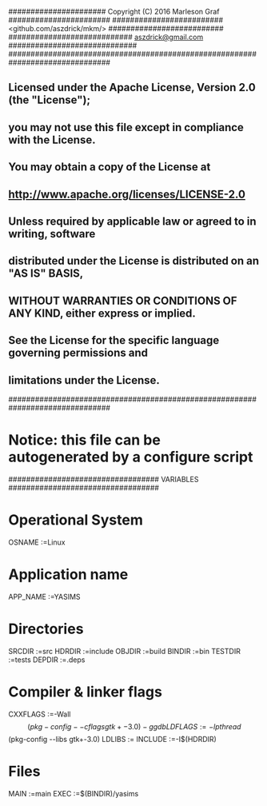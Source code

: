 ###################### Copyright (C) 2016 Marleson Graf #######################
######################### <github.com/aszdrick/mkm/> ##########################
############################ <aszdrick@gmail.com> #############################
###############################################################################
## Licensed under the Apache License, Version 2.0 (the "License");           ##
## you may not use this file except in compliance with the License.          ##
## You may obtain a copy of the License at                                   ##
##                                                                           ##
##     http://www.apache.org/licenses/LICENSE-2.0                            ##
##                                                                           ##
## Unless required by applicable law or agreed to in writing, software       ##
## distributed under the License is distributed on an "AS IS" BASIS,         ##
## WITHOUT WARRANTIES OR CONDITIONS OF ANY KIND, either express or implied.  ##
## See the License for the specific language governing permissions and       ##
## limitations under the License.                                            ##
###############################################################################

# Notice: this file can be autogenerated by a configure script

################################## VARIABLES ##################################
# Operational System
OSNAME   :=Linux
# Application name
APP_NAME :=YASIMS
# Directories
SRCDIR   :=src
HDRDIR   :=include
OBJDIR   :=build
BINDIR   :=bin
TESTDIR  :=tests
DEPDIR   :=.deps
# Compiler & linker flags
CXXFLAGS :=-Wall $$(pkg-config --cflags gtk+-3.0) -ggdb
LDFLAGS  :=-lpthread $$(pkg-config --libs gtk+-3.0)
LDLIBS   :=
INCLUDE  :=-I$(HDRDIR)
# Files
MAIN     :=main
EXEC     :=$(BINDIR)/yasims
